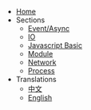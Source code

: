 - [Home](/en-us/)
- Sections
  - [Event/Async](/en-us/sections/event-async)
  - [IO](/en-us/sections/io)
  - [Javascript Basic](/en-us/sections/js-basic)
  - [Module](/en-us/sections/module)
  - [Network](/en-us/sections/network)
  - [Process](/en-us/sections/process)
- Translations
  - [中文](/)
  - [English](/en-us/)
